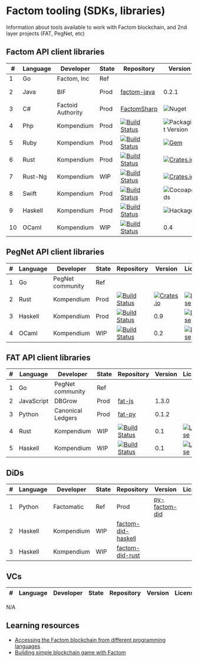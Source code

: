 # Factom tooling (SDKs, libraries)

Information about tools available to work with Factom blockchain, and 2nd layer projects (FAT, PegNet, etc)

## Factom API client libraries

| # | Language | Developer        |State | Repository | Version | License | Coverage |
|---|----------|------------------|------|------------|---------|---------|----------|
| 1 | Go       | Factom, Inc      |Ref | | | | |
| 2 | Java     | BIF              |Prod | [factom-java](https://github.com/bi-foundation/factom-java)| 0.2.1|![GitHub](https://img.shields.io/github/license/bi-foundation/factom-java) | Unknown
| 3 | C#       | Factoid Authority|Prod |[FactomSharp](https://github.com/FactoidAuthority/FactomSharp) | ![Nuget](https://img.shields.io/nuget/v/FactomSharp) | [![License](https://img.shields.io/badge/license-MIT-blue.svg)](https://github.com/kompendium-ano/factom-php/blob/master/LICENSE)| Unknown
| 4 | Php      | Kompendium       |Prod | [![Build Status](https://travis-ci.com/kompendium-ano/factom-php-client.svg?branch=master)](https://travis-ci.com/kompendium-ano/factom-php-client)| ![Packagist Version](https://img.shields.io/packagist/v/kompendium-ano/factom-php-client)| [![License](https://img.shields.io/badge/license-MIT-blue.svg)](https://github.com/kompendium-ano/factom-php/blob/master/LICENSE)| [![Coverage Status](https://camo.githubusercontent.com/45094f7a0289badb21060cd3c127f3bbced18180/68747470733a2f2f636f766572616c6c732e696f2f7265706f732f7a656e646672616d65776f726b2f7a656e642d636f64652f62616467652e7376673f6272616e63683d6d6173746572)](https://coveralls.io/github/kompendium-ano/factom-ruby-client?branch=master)|
| 5 | Ruby     | Kompendium       |Prod | [![Build Status](https://travis-ci.com/kompendium-ano/factom-ruby-client.svg?branch=master)](https://travis-ci.com/kompendium-ano/factom-ruby-client)| [![Gem](https://img.shields.io/gem/v/factom-rb.svg?style=flat)](http://rubygems.org/gems/factom-rb "View this project in Rubygems") |[![License](https://img.shields.io/badge/license-MIT-blue.svg)](https://github.com/kompendium-ano/factom-php/blob/master/LICENSE) |[![Coverage Status](https://camo.githubusercontent.com/e952701cdf1177e284bbc22087860757252ebb6f/68747470733a2f2f636f766572616c6c732e696f2f7265706f732f7a656e646672616d65776f726b2f7a656e642d636f6e6669672f62616467652e7376673f6272616e63683d646576656c6f70)](https://coveralls.io/github/kompendium-ano/factom-ruby-client?branch=master) |
| 6 | Rust     | Kompendium       | Prod | [![Build Status](https://travis-ci.com/kompendium-ano/factom-rust-client.svg?branch=master)](https://travis-ci.com/kompendium-ano/factom-rust-client)| [![Crates.io](https://img.shields.io/crates/v/factom.svg)](https://crates.io/crates/factom) |[![License](https://img.shields.io/badge/license-MIT-blue.svg)](https://github.com/kompendium-ano/factom-php/blob/master/LICENSE) | Unknown |
| 7 | Rust-Ng  | Kompendium       | WIP | [![Build Status](https://travis-ci.com/kompendium-ano/factom-rust-client-ng.svg?branch=master)](https://travis-ci.com/kompendium-ano/factom-rust-client-ng)| [![Crates.io](https://img.shields.io/crates/v/factom-api.svg)](https://crates.io/crates/factom-api) |[![License](https://img.shields.io/badge/license-MIT-blue.svg)](https://github.com/kompendium-ano/factom-php/blob/master/LICENSE) | Unknown |
| 8 | Swift    | Kompendium       | Prod | [![Build Status](https://travis-ci.com/kompendium-ano/factom-swift-client.svg?branch=master)](https://travis-ci.com/kompendium-ano/factom-swift-client)| ![Cocoapods](https://img.shields.io/cocoapods/v/SearchEmojiOnString)|[![License](https://img.shields.io/badge/license-MIT-blue.svg)](https://github.com/kompendium-ano/factom-php/blob/master/LICENSE) | [![Coverage Status](https://camo.githubusercontent.com/275ed9ffa38cbe3b7080582a63b11457161071ec/68747470733a2f2f636f766572616c6c732e696f2f7265706f732f6769746875622f6464696d617269612f6b6f612d747970657363726970742d737461727465722f62616467652e7376673f6272616e63683d646576656c6f70)](https://coveralls.io/github/kompendium-ano/factom-ruby-client?branch=master)|
| 9 | Haskell  | Kompendium       | Prod | [![Build Status](https://travis-ci.com/kompendium-ano/factom-haskell-client.svg?branch=master)](https://travis-ci.com/kompendium-ano/factom-haskell-client)| ![Hackage](https://img.shields.io/hackage/v/api-rpc-factom)|[![License](https://img.shields.io/badge/license-MIT-blue.svg)](https://github.com/kompendium-ano/factom-php/blob/master/LICENSE) | [![Coverage Status](https://camo.githubusercontent.com/97fc12d3a3ca2613e37adcdc75afbb7e760acc10/687474703a2f2f696d672e736869656c64732e696f2f636f766572616c6c732f74726175746f6e656e2f636f766572616c6c732d6d6176656e2d706c7567696e2f6d61737465722e737667)](https://coveralls.io/github/kompendium-ano/factom-haskell-client?branch=master) |
| 10 | OCaml    | Kompendium       | WIP | [![Build Status](https://travis-ci.com/kompendium-ano/factom-swift-client.svg?branch=master)](https://travis-ci.com/kompendium-ano/factom-swift-client)| 0.4 |[![License](https://img.shields.io/badge/license-MIT-blue.svg)](https://github.com/kompendium-ano/factom-php/blob/master/LICENSE) | Unknown

## PegNet API client libraries

| # | Language | Developer        |State       | Repository | Version | License | Coverage |
----|----------|------------------|------------|------------|---------|---------|----------|
| 1 | Go       | PegNet community |Ref   | | | | |
| 2 | Rust     | Kompendium       |Prod | [![Build Status](https://travis-ci.com/kompendium-ano/factom-rust-client.svg?branch=master)](https://travis-ci.com/kompendium-ano/factom-rust-client)|[![Crates.io](https://img.shields.io/crates/v/pegnetd.svg)](https://crates.io/crates/pegnetd) | [![License](https://img.shields.io/badge/license-MIT-blue.svg)](https://github.com/kompendium-ano/factom-php/blob/master/LICENSE) | Unknown
| 3 | Haskell  | Kompendium       |Prod | [![Build Status](https://travis-ci.com/kompendium-ano/factom-haskell-client.svg?branch=master)](https://travis-ci.com/kompendium-ano/pegnet-haskell-client)| 0.9 | [![License](https://img.shields.io/badge/license-MIT-blue.svg)](https://github.com/kompendium-ano/factom-php/blob/master/LICENSE) | Unknown
| 4 | OCaml    | Kompendium       | WIP | [![Build Status](https://travis-ci.com/kompendium-ano/factom-swift-client.svg?branch=master)](https://travis-ci.com/kompendium-ano/factom-swift-client)| 0.2 |[![License](https://img.shields.io/badge/license-MIT-blue.svg)](https://github.com/kompendium-ano/factom-php/blob/master/LICENSE) | Unknown

## FAT API client libraries

| # | Language  | Developer        |State       | Repository | Version | License | Coverage |
----|-----------|------------------|------------|------------|---------|---------|----------|
| 1 | Go        | PegNet community |Ref   | | | | |
| 2 | JavaScript| DBGrow           |Prod | [fat-js](https://github.com/Factom-Asset-Tokens/fat-js/) | 1.3.0 | | |
| 3 | Python    | Canonical Ledgers|Prod| [fat-py](https://github.com/samuelvanderwaal/fat-py/)     | 0.1.2 | | |
| 4 | Rust      | Kompendium       |WIP | [![Build Status](https://travis-ci.com/kompendium-ano/fat-rust.svg?branch=master)](https://travis-ci.com/kompendium-ano/fat-rust)|0.1 | [![License](https://img.shields.io/badge/license-MIT-blue.svg)](https://github.com/kompendium-ano/factom-php/blob/master/LICENSE) | Unknown
| 5 | Haskell   | Kompendium       |WIP | [![Build Status](https://travis-ci.com/kompendium-ano/fat-haskell.svg?branch=master)](https://travis-ci.com/kompendium-ano/fat-haskell)| 0.1 | [![License](https://img.shields.io/badge/license-MIT-blue.svg)](https://github.com/kompendium-ano/factom-php/blob/master/LICENSE) | Unknown

## DiDs

| # | Language  | Developer        |State       | Repository | Version | License | Coverage |
----|-----------|------------------|------------|------------|---------|---------|----------|
| 1 | Python    | Factomatic |Ref  | Prod       | [py-factom-did](https://github.com/factomatic/py-factom-did) | | |
| 2 | Haskell   | Kompendium       | WIP        | [factom-did-haskell](https://github.com/kompendium-ano/factom-did-haskell) | | | |
| 3 | Haskell   | Kompendium       | WIP        | [factom-did-rust](https://github.com/kompendium-ano/factom-did-rust) | | | |


## VCs

| # | Language  | Developer        |State       | Repository | Version | License | Coverage |
----|-----------|------------------|------------|------------|---------|---------|----------|

N/A

## Learning resources

- [Accessing the Factom blockchain from different programming languages](https://medium.com/kompendium-developments/accessing-factom-blockchain-from-different-programming-languages-7f09030efe16)
- [Building simple blockchain game with Factom](https://medium.com/kompendium-developments/accessing-factom-blockchain-from-different-programming-languages-7f09030efe16)

